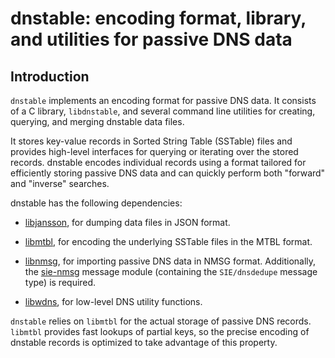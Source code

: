 dnstable: encoding format, library, and utilities for passive DNS data
======================================================================

Introduction
------------

`dnstable` implements an encoding format for passive DNS data. It consists of a
C library, `libdnstable`, and several command line utilities for creating,
querying, and merging dnstable data files.

It stores key-value records in Sorted String Table (SSTable) files and provides
high-level interfaces for querying or iterating over the stored records.
dnstable encodes individual records using a format tailored for efficiently
storing passive DNS data and can quickly perform both "forward" and "inverse"
searches.

dnstable has the following dependencies:

* [libjansson](http://www.digip.org/jansson/), for dumping data files in
  JSON format.

* [libmtbl](https://github.com/farsightsec/mtbl), for encoding the underlying
  SSTable files in the MTBL format.

* [libnmsg](https://github.com/farsightsec/nmsg), for importing passive DNS
  data in NMSG format. Additionally, the
  [sie-nmsg](https://github.com/farsightsec/sie-nmsg) message module
  (containing the `SIE/dnsdedupe` message type) is required.

* [libwdns](https://github.com/farsightsec/wdns), for low-level DNS utility
  functions.

`dnstable` relies on `libmtbl` for the actual storage of passive DNS records.
`libmtbl` provides fast lookups of partial keys, so the precise encoding of
dnstable records is optimized to take advantage of this property.
